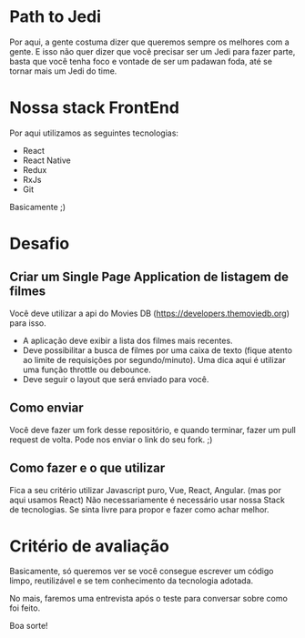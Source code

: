 # Path to Jedi
Por aqui, a gente costuma dizer que queremos sempre os melhores com a gente. E isso não quer dizer que você precisar ser um Jedi para fazer parte, basta que você tenha foco e vontade de ser um padawan foda, até se tornar mais um Jedi do time.

# Nossa stack FrontEnd
Por aqui utilizamos as seguintes tecnologias:
- React
- React Native
- Redux
- RxJs
- Git

Basicamente ;)

# Desafio
## Criar um Single Page Application de listagem de filmes
Você deve utilizar a api do Movies DB (https://developers.themoviedb.org) para isso.
- A aplicação deve exibir a lista dos filmes mais recentes.
- Deve possibilitar a busca de filmes por uma caixa de texto (fique atento ao limite de requisições por segundo/minuto). Uma dica aqui é utilizar uma função throttle ou debounce.
- Deve seguir o layout que será enviado para você.

## Como enviar
Você deve fazer um fork desse repositório, e quando terminar, fazer um pull request de volta.
Pode nos enviar o link do seu fork. ;)

## Como fazer e o que utilizar
Fica a seu critério utilizar Javascript puro, Vue, React, Angular. (mas por aqui usamos React)
Não necessariamente é necessário usar nossa Stack de tecnologias. Se sinta livre para propor e fazer como achar melhor.

# Critério de avaliação

Basicamente, só queremos ver se você consegue escrever um código limpo, reutilizável e se tem conhecimento da tecnologia adotada.

No mais, faremos uma entrevista após o teste para conversar sobre como foi feito.

Boa sorte!

